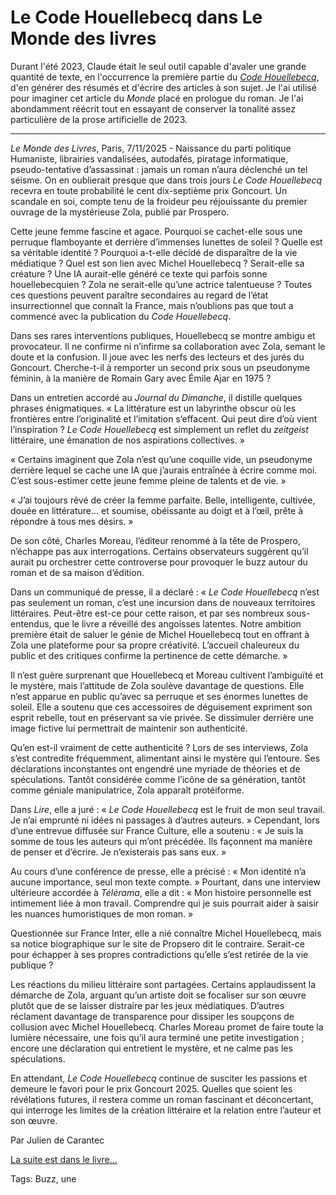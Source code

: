 # Le Code Houellebecq dans Le Monde des livres

Durant l'été 2023, Claude était le seul outil capable d'avaler une grande quantité de texte, en l'occurrence la première partie du [*Code Houellebecq*](https://tcrouzet.com/le-code-houellebecq/), d'en générer des résumés et d'écrire des articles à son sujet. Je l'ai utilisé pour imaginer cet article du *Monde* placé en prologue du roman. Je l'ai abondamment réécrit tout en essayant de conserver la tonalité assez particulière de la prose artificielle de 2023.

---

*Le Monde des Livres*, Paris, 7/11/2025 - Naissance du parti politique Humaniste, librairies vandalisées, autodafés, piratage informatique, pseudo-tentative d’assassinat : jamais un roman n’aura déclenché un tel séisme. On en oublierait presque que dans trois jours *Le Code Houellebecq* recevra en toute probabilité le cent dix-septième prix Goncourt. Un scandale en soi, compte tenu de la froideur peu réjouissante du premier ouvrage de la mystérieuse Zola, publié par Prospero.

Cette jeune femme fascine et agace. Pourquoi se cachet-elle sous une perruque flamboyante et derrière d’immenses lunettes de soleil ? Quelle est sa véritable identité ? Pourquoi a-t-elle décidé de disparaître de la vie médiatique ? Quel est son lien avec Michel Houellebecq ? Serait-elle sa créature ? Une IA aurait-elle généré ce texte qui parfois sonne houellebecquien ? Zola ne serait-elle qu’une actrice talentueuse ? Toutes ces questions peuvent paraître secondaires au regard de l’état insurrectionnel que connaît la France, mais n’oublions pas que tout a commencé avec la publication du *Code Houellebecq*.

Dans ses rares interventions publiques, Houellebecq se montre ambigu et provocateur. Il ne confirme ni n’infirme sa collaboration avec Zola, semant le doute et la confusion. Il joue avec les nerfs des lecteurs et des jurés du Goncourt. Cherche-t-il à remporter un second prix sous un pseudonyme féminin, à la manière de Romain Gary avec Émile Ajar en 1975 ?

Dans un entretien accordé au *Journal du Dimanche*, il distille quelques phrases énigmatiques. « La littérature est un labyrinthe obscur où les frontières entre l’originalité et l’imitation s’effacent. Qui peut dire d’où vient l’inspiration ? *Le Code Houellebecq* est simplement un reflet du *zeitgeist* littéraire, une émanation de nos aspirations collectives. »

« Certains imaginent que Zola n’est qu’une coquille vide, un pseudonyme derrière lequel se cache une IA que j’aurais entraînée à écrire comme moi. C’est sous-estimer cette jeune femme pleine de talents et de vie. »

« J’ai toujours rêvé de créer la femme parfaite. Belle, intelligente, cultivée, douée en littérature… et soumise, obéissante au doigt et à l’œil, prête à répondre à tous mes désirs. »

De son côté, Charles Moreau, l’éditeur renommé à la tête de Prospero, n’échappe pas aux interrogations. Certains observateurs suggèrent qu’il aurait pu orchestrer cette controverse pour provoquer le buzz autour du roman et de sa maison d’édition.

Dans un communiqué de presse, il a déclaré : « *Le Code Houellebecq* n’est pas seulement un roman, c’est une incursion dans de nouveaux territoires littéraires. Peut-être est-ce pour cette raison, et par ses nombreux sous-entendus, que le livre a réveillé des angoisses latentes. Notre ambition première était de saluer le génie de Michel Houellebecq tout en offrant à Zola une plateforme pour sa propre créativité. L’accueil chaleureux du public et des critiques confirme la pertinence de cette démarche. »

Il n’est guère surprenant que Houellebecq et Moreau cultivent l’ambiguïté et le mystère, mais l’attitude de Zola soulève davantage de questions. Elle n’est apparue en public qu’avec sa perruque et ses énormes lunettes de soleil. Elle a soutenu que ces accessoires de déguisement expriment son esprit rebelle, tout en préservant sa vie privée. Se dissimuler derrière une image fictive lui permettrait de maintenir son authenticité.

Qu’en est-il vraiment de cette authenticité ? Lors de ses interviews, Zola s’est contredite fréquemment, alimentant ainsi le mystère qui l’entoure. Ses déclarations inconstantes ont engendré une myriade de théories et de spéculations. Tantôt considérée comme l’icône de sa génération, tantôt comme géniale manipulatrice, Zola apparaît protéiforme.

Dans *Lire*, elle a juré : « *Le Code Houellebecq* est le fruit de mon seul travail. Je n’ai emprunté ni idées ni passages à d’autres auteurs. » Cependant, lors d’une entrevue diffusée sur France Culture, elle a soutenu : « Je suis la somme de tous les auteurs qui m’ont précédée. Ils façonnent ma manière de penser et d’écrire. Je n’existerais pas sans eux. »

Au cours d’une conférence de presse, elle a précisé : « Mon identité n’a aucune importance, seul mon texte compte. » Pourtant, dans une interview ultérieure accordée à *Télérama*, elle a dit : « Mon histoire personnelle est intimement liée à mon travail. Comprendre qui je suis pourrait aider à saisir les nuances humoristiques de mon roman. »

Questionnée sur France Inter, elle a nié connaître Michel Houellebecq, mais sa notice biographique sur le site de Propsero dit le contraire. Serait-ce pour échapper à ses propres contradictions qu’elle s’est retirée de la vie publique ?

Les réactions du milieu littéraire sont partagées. Certains applaudissent la démarche de Zola, arguant qu’un artiste doit se focaliser sur son œuvre plutôt que de se laisser distraire par les jeux médiatiques. D’autres réclament davantage de transparence pour dissiper les soupçons de collusion avec Michel Houellebecq. Charles Moreau promet de faire toute la lumière nécessaire, une fois qu’il aura terminé une petite investigation ; encore une déclaration qui entretient le mystère, et ne calme pas les spéculations.

En attendant, *Le Code Houellebecq* continue de susciter les passions et demeure le favori pour le prix Goncourt 2025. Quelles que soient les révélations futures, il restera comme un roman fascinant et déconcertant, qui interroge les limites de la création littéraire et la relation entre l’auteur et son œuvre.

Par Julien de Carantec

[La suite est dans le livre…](https://tcrouzet.com/le-code-houellebecq/)

Tags: Buzz, une